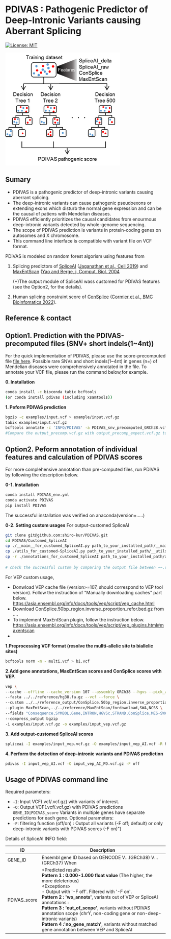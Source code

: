# PDIVAS : Pathogenic Predictor of Deep-Intronic Variants causing Aberrant Splicing
[![License: MIT](https://img.shields.io/badge/License-MIT-yellow.svg)](https://opensource.org/licenses/MIT)

![PDIVAS image](/PDIVAS.png)

## Sumary
- PDIVAS is a pathogenic predictor of deep-intronic variants causing aberrant splicing.
- The deep-intronic variants can cause pathogenic pseudoexons or extending exons which disturb the normal gene expression and can be the causal of patiens with Mendelian diseases. 
- PDIVAS efficiently prioritizes the causal candidates from enourmous deep-intronic variants detected by whole-genome sequencing. 
- The scope of PDIVAS prediction is variants in protein-coding genes on autosomes and X chromosome. 
- This command line interface is compatible with variant file on VCF format. 
 
PDIVAS is modeled on random forest algorism using features from 
 1. Splicing predictors of [SpliceAI](https://github.com/Illumina/SpliceAI) ([Jaganathan et al., Cell 2019](https://www.sciencedirect.com/science/article/pii/S0092867418316295?via%3Dihub)) and [MaxEntScan](http://hollywood.mit.edu/burgelab/maxent/Xmaxentscan_scoreseq.html) ([Yao and Berge, j. Comput. Biol. 2004](https://www.liebertpub.com/doi/10.1089/1066527041410418?url_ver=Z39.88-2003&rfr_id=ori%3Arid%3Acrossref.org&rfr_dat=cr_pub++0pubmed)
      
      (*)The output module of SpliceAI wass customed for PDIVAS features (see the Option2, for the details).
          
 2. Human splicing constraint score of [ConSplice](https://github.com/mikecormier/ConSplice) ([Cormier et al., BMC Bioinfomatics 2022](https://bmcbioinformatics.biomedcentral.com/articles/10.1186/s12859-022-05041-x)).

## Reference & contact

## Option1. Prediction with the PDIVAS-precomputed files (SNV+ short indels(1~4nt))
For the quick implementation of PDIVAS, please use the score-precomputed file [file here]().
Possible rare SNVs and short indels(1~4nt) in genes (n=) of Mendelian diseases were comprehensively annotated in the file.
To annotate your VCF file, please run the command below,for example.

**0. Installation**
```sh
conda install -c bioconda tabix bcftools
(or conda install pdivas (including xsamtools))
```

**1. Peform PDIVAS prediction**
```sh
bgzip -c examples/input.vcf > example/input.vcf.gz
tabix examples/input.vcf.gz
bcftools annotate -c 'INFO/PDIVAS' -a PDIVAS_snv_precomputed_GRCh38.vcf.gz examples/input.vcf.gz | bgzip -c > examples/output_precomp.vcf.gz
#Compare the output_precomp.vcf.gz with output_precomp_expect.vcf.gz to validate the succcessful annotation.
```

## Option2. Peform annotation of individual features and calculation of PDIVAS scores 
For more complehensive annotation than pre-computed files, run PDIVAS by following the description below.

**0-1. Installation**
```sh
conda install PDIVAS_env.yml
conda activate PDIVAS
pip install PDIVAS
```
The successful installation was verified on anaconda(version=.....)

**0-2. Setting custom usages**
For output-customed SpliceAI
```sh
git clone git@github.com:shiro-kur/PDIVAS.git
cd PDIVAS/Customed_SpliceAI
cp ./__main__for_customed_SpliceAI.py path_to_your_installed_path/__main__.py
cp ./utils_for_customed-SpliceAI.py path_to_your_installed_path/__utils__.py
cp -r ./annotations_for_customed_SpliceAI path_to_your_installed_path/annotations

# check the successful custom by comparing the output file between ~~.vcf
```
For VEP custom usage,
- Donwload VEP cache file (version>=107, should correspond to VEP tool version).
Follow the instruction of "Manually downloading caches" part below.
https://asia.ensembl.org/info/docs/tools/vep/script/vep_cache.html
- Download ConSplice.50bp_region.inverse_proportion_refor.bed.gz from ....
- To implement MaxEntScan plugin, follow the instruction below.
https://asia.ensembl.org/info/docs/tools/vep/script/vep_plugins.html#maxentscan
- 

**1.Preprocessing VCF format (resolve the mullti-allelic site to biallelic sites)**
```sh
bcftools norm -m - multi.vcf > bi.vcf
```

**2.Add gene annotations, MaxEntScan scores and ConSplice scores with VEP.**
```sh
vep \
--cache --offline --cache_version 107 --assembly GRCh38 --hgvs --pick_allele_gene \
--fasta ../../reference/hg38.fa.gz --vcf --force \
--custom ../../reference_output/ConSplice.50bp_region.inverse_proportion_refor.bed.gz,ConSplice,bed,overlap,0 \
--plugin MaxEntScan,../../reference/MaxEntScan/fordownload,SWA,NCSS \
--fields "Consequence,SYMBOL,Gene,INTRON,HGVSc,STRAND,ConSplice,MES-SWA_acceptor_diff,MES-SWA_acceptor_alt,MES-SWA_donor_diff,MES-SWA_donor_alt" \
--compress_output bgzip
-i examples/input.vcf.gz -o examples/input_vep.vcf.gz
```

**3. Add output-customed SpliceAI scores**
```sh
spliceai -I examples/input_vep.vcf.gz -O examples/input_vep_AI.vcf -R hg38.fa -A grch38 -D 300 -M 1
```

**4. Perform the detection of deep-intronic variants and PDIVAS prediction**
```sh
pdivas -I input_vep_AI.vcf -O input_vep_AI_PD.vcf.gz -F off
```
## Usage of PDIVAS command line
Required parameters:
 - ```-I```: Input VCF(.vcf/.vcf.gz) with variants of interest.
 - ```-O```: Output VCF(.vcf/.vcf.gz) with PDIVAS predictions `GENE_ID|PDIVAS_score` Variants in multiple genes have separate predictions for each gene.
Optional parameters:
 - ```-F```: filtering function (off/on) : Output all variants (-F off; default) or only deep-intronic variants with PDIVAS scores (-F on)")
 
 Details of SpliceAI INFO field:

|    ID    | Description |
| -------- | ----------- |
|  GENE_ID  | Ensembl gene ID based on GENCODE V...(GRCh38) V...(GRCh37) When  |
|  PDIVAS_score  | \<Predicted result\> <br> **Pattern 1 : 0.000-1.000 float value**  (The higher, the more deleterious) <br> \<Exceptions\> <br> - Output with '-F off'. Filtered with '-F on'. <br> **Pattern 2 : 'wo_annots'**, variants out of VEP or SpliceAI annotations : <br>**Pattern 3 : 'out_of_scope'**, variants without PDIVAS annotation scope (chrY, non-coding gene or non-deep-intronic variants)　<br>**Pattern 4 :'no_gene_match'**, variants without matched gene annotation between VEP and SpliceAI|


